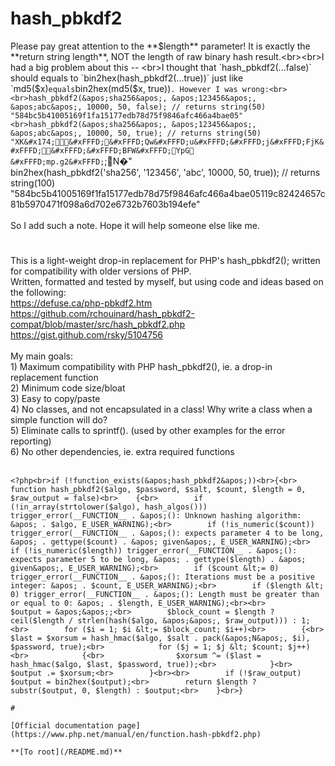 # hash_pbkdf2



Please pay great attention to the **$length** parameter! It is exactly the **return string length**, NOT the length of raw binary hash result.<br><br>I had a big problem about this -- <br>I thought that `hash_pbkdf2(...false)` should equals to `bin2hex(hash_pbkdf2(...true))` just like `md5($x)` equals `bin2hex(md5($x, true))`. However I was wrong:<br><br>hash_pbkdf2(&apos;sha256&apos;, &apos;123456&apos;, &apos;abc&apos;, 10000, 50, false); // returns string(50) "584bc5b41005169f1fa15177edb78d75f9846afc466a4bae05"<br>hash_pbkdf2(&apos;sha256&apos;, &apos;123456&apos;, &apos;abc&apos;, 10000, 50, true); // returns string(50) "XK&#x174;&#xFFFD;&#xFFFD;Qw&#xFFFD;u&#xFFFD;&#xFFFD;j&#xFFFD;FjK&#xFFFD;&#xFFFD;&#xFFFD;BFW&#xFFFD;YpG    &#xFFFD;mp.g2&#xFFFD;`;N&#xFFFD;"<br>bin2hex(hash_pbkdf2(&apos;sha256&apos;, &apos;123456&apos;, &apos;abc&apos;, 10000, 50, true)); // returns string(100) "584bc5b41005169f1fa15177edb78d75f9846afc466a4bae05119c82424657c81b5970471f098a6d702e6732b7603b194efe"<br><br>So I add such a note. Hope it will help someone else like me.  

#

This is a light-weight drop-in replacement for PHP&apos;s hash_pbkdf2(); written for compatibility with older versions of PHP.<br>Written, formatted and tested by myself, but using code and ideas based on the following:<br>https://defuse.ca/php-pbkdf2.htm<br>https://github.com/rchouinard/hash_pbkdf2-compat/blob/master/src/hash_pbkdf2.php<br>https://gist.github.com/rsky/5104756<br><br>My main goals:<br>1) Maximum compatibility with PHP hash_pbkdf2(), ie. a drop-in replacement function<br>2) Minimum code size/bloat<br>3) Easy to copy/paste<br>4) No classes, and not encapsulated in a class! Why write a class when a simple function will do?<br>5) Eliminate calls to sprintf(). (used by other examples for the error reporting)<br>6) No other dependencies, ie. extra required functions<br><br>

```
<?php<br>if (!function_exists(&apos;hash_pbkdf2&apos;))<br>{<br>    function hash_pbkdf2($algo, $password, $salt, $count, $length = 0, $raw_output = false)<br>    {<br>        if (!in_array(strtolower($algo), hash_algos())) trigger_error(__FUNCTION__ . &apos;(): Unknown hashing algorithm: &apos; . $algo, E_USER_WARNING);<br>        if (!is_numeric($count)) trigger_error(__FUNCTION__ . &apos;(): expects parameter 4 to be long, &apos; . gettype($count) . &apos; given&apos;, E_USER_WARNING);<br>        if (!is_numeric($length)) trigger_error(__FUNCTION__ . &apos;(): expects parameter 5 to be long, &apos; . gettype($length) . &apos; given&apos;, E_USER_WARNING);<br>        if ($count &lt;= 0) trigger_error(__FUNCTION__ . &apos;(): Iterations must be a positive integer: &apos; . $count, E_USER_WARNING);<br>        if ($length &lt; 0) trigger_error(__FUNCTION__ . &apos;(): Length must be greater than or equal to 0: &apos; . $length, E_USER_WARNING);<br><br>        $output = &apos;&apos;;<br>        $block_count = $length ? ceil($length / strlen(hash($algo, &apos;&apos;, $raw_output))) : 1;<br>        for ($i = 1; $i &lt;= $block_count; $i++)<br>        {<br>            $last = $xorsum = hash_hmac($algo, $salt . pack(&apos;N&apos;, $i), $password, true);<br>            for ($j = 1; $j &lt; $count; $j++)<br>            {<br>                $xorsum ^= ($last = hash_hmac($algo, $last, $password, true));<br>            }<br>            $output .= $xorsum;<br>        }<br><br>        if (!$raw_output) $output = bin2hex($output);<br>        return $length ? substr($output, 0, $length) : $output;<br>    }<br>}  

#

[Official documentation page](https://www.php.net/manual/en/function.hash-pbkdf2.php)

**[To root](/README.md)**